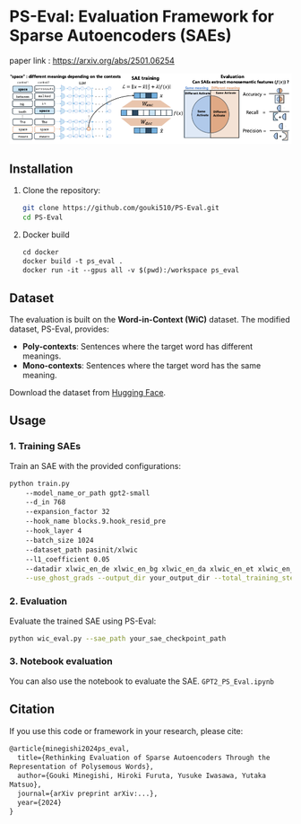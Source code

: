 # PS-Eval: Evaluation Framework for Sparse Autoencoders (SAEs)

paper link : https://arxiv.org/abs/2501.06254  

![image](https://github.com/gouki510/PS-Eval/blob/main/fig1_v5.png)
## Installation

1. Clone the repository:
   ```bash
   git clone https://github.com/gouki510/PS-Eval.git
   cd PS-Eval
   ```

2. Docker build
    ```
    cd docker
    docker build -t ps_eval .
    docker run -it --gpus all -v $(pwd):/workspace ps_eval
    ```

## Dataset

The evaluation is built on the **Word-in-Context (WiC)** dataset. The modified dataset, PS-Eval, provides:
- **Poly-contexts**: Sentences where the target word has different meanings.
- **Mono-contexts**: Sentences where the target word has the same meaning.

Download the dataset from [Hugging Face](https://huggingface.co/datasets/gouki510/Wic_data_for_SAE-Eval).

## Usage

### 1. Training SAEs
Train an SAE with the provided configurations:
```bash
python train.py 
    --model_name_or_path gpt2-small 
    --d_in 768 
    --expansion_factor 32 
    --hook_name blocks.9.hook_resid_pre 
    --hook_layer 4 
    --batch_size 1024 
    --dataset_path pasinit/xlwic 
    --l1_coefficient 0.05 
    --datadir xlwic_en_de xlwic_en_bg xlwic_en_da xlwic_en_et xlwic_en_fa xlwic_en_fr xlwic_en_hr xlwic_en_it xlwic_en_ja xlwic_en_nl xlwic_en_ko xlwic_en_zh \
    --use_ghost_grads --output_dir your_output_dir --total_training_steps 20000
```

### 2. Evaluation
Evaluate the trained SAE using PS-Eval:
```bash
python wic_eval.py --sae_path your_sae_checkpoint_path
```

### 3. Notebook evaluation
You can also use the notebook to evaluate the SAE.
`GPT2_PS_Eval.ipynb`


## Citation

If you use this code or framework in your research, please cite:
```
@article{minegishi2024ps_eval,
  title={Rethinking Evaluation of Sparse Autoencoders Through the Representation of Polysemous Words},
  author={Gouki Minegishi, Hiroki Furuta, Yusuke Iwasawa, Yutaka Matsuo},
  journal={arXiv preprint arXiv:...},
  year={2024}
}
```
